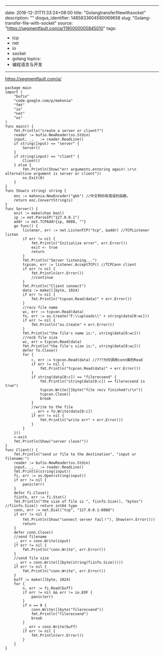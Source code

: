 
---
date: 2016-12-31T11:33:24+08:00
title: "Golangtransferfilewithsocket"
description: ""
disqus_identifier: 1485833604580069658
slug: "Golang-transfer-file-with-socket"
source: "https://segmentfault.com/a/1190000005845010"
tags: 
- tcp 
- net 
- io 
- socket 
- golang 
topics:
- 编程语言与开发
---

https://segmentfault.com/a/

    package main
    import (
        "bufio"
        "code.google.com/p/mahonia"
        "fmt"
        "io"
        "net"
        "os"
    )
    func main() {
        fmt.Println("create a server or client?")
        reader := bufio.NewReader(os.Stdin)
        input, _, _ := reader.ReadLine()
        if string(input) == "server" {
            Server()
        }
        if string(input) == "client" {
            Client()
        } else {
            fmt.Println(Show("err arguments,entering again!.\r\n  alternaltive argument is server or client"))
            os.Exit(0)
        }
    }
    func Show(s string) string {
        enc := mahonia.NewEncoder("gbk") //中文转码有错误的函数。
        return enc.ConvertString(s)
    }
    func Server() {
        exit := make(chan bool)
        ip := net.ParseIP("127.0.0.1")
        addr := net.TCPAddr{ip, 8888, ""}
        go func() {
            listener, err := net.ListenTCP("tcp", &addr) //TCPListener listen
            if err != nil {
                fmt.Println("Initialize error", err.Error())
                exit <- true
                return
            }
            fmt.Println("Server listening...")
            tcpcon, err := listener.AcceptTCP() //TCPConn client
            if err != nil {
                fmt.Println(err.Error())
                //continue
            }
            fmt.Println("Client connect")
            data := make([]byte, 1024)
            if err != nil {
                fmt.Println("tcpcon.Read(data)" + err.Error())
            }
            //recv file name
            wc, err := tcpcon.Read(data)
            fo, err := os.Create("F:\\uploads\\" + string(data[0:wc]))
            if err != nil {
                fmt.Println("os.Create" + err.Error())
            }
            fmt.Println("the file's name is:", string(data[0:wc]))
            //recb file size
            wc, err = tcpcon.Read(data)
            fmt.Println("the file's size is:", string(data[0:wc]))
            defer fo.Close()
            for {
                c, err := tcpcon.Read(data) //???为何调用conn类的Read
                if err != nil {
                    fmt.Println("tcpcon.Read(data)" + err.Error())
                }
                if string(data[0:c]) == "filerecvend" {
                    fmt.Println("string(data[0:c]) == filerecvend is true")
                    tcpcon.Write([]byte("file recv finished!\r\n"))
                    tcpcon.Close()
                    break
                }
                //write to the file
                _, err = fo.Write(data[0:c])
                if err != nil {
                    fmt.Println("write err" + err.Error())
                }
            }
        }()
        <-exit
        fmt.Println(Show("server close!"))
    }
    func Client() {
        fmt.Println("send ur file to the destination", "input ur filename:")
        reader := bufio.NewReader(os.Stdin)
        input, _, _ := reader.ReadLine()
        fmt.Println(string(input))
        fi, err := os.Open(string(input))
        if err != nil {
            panic(err)
        }
        defer fi.Close()
        fiinfo, err := fi.Stat()
        fmt.Println("the size of file is ", fiinfo.Size(), "bytes") //fiinfo.Size() return int64 type
        conn, err := net.Dial("tcp", "127.0.0.1:8888")
        if err != nil {
            fmt.Println(Show("connect server fail！"), Show(err.Error()))
            return
        }
        defer conn.Close()
        //send filename
        _, err = conn.Write(input)
        if err != nil {
            fmt.Println("conn.Write", err.Error())
        }
        //send file size
        _, err = conn.Write([]byte(string(fiinfo.Size())))
        if err != nil {
            fmt.Println("conn.Write", err.Error())
        }
        buff := make([]byte, 1024)
        for {
            n, err := fi.Read(buff)
            if err != nil && err != io.EOF {
                panic(err)
            }
            if n == 0 {
                conn.Write([]byte("filerecvend"))
                fmt.Println("filerecvend")
                break
            }
            _, err = conn.Write(buff)
            if err != nil {
                fmt.Println(err.Error())
            }
        }
    }

